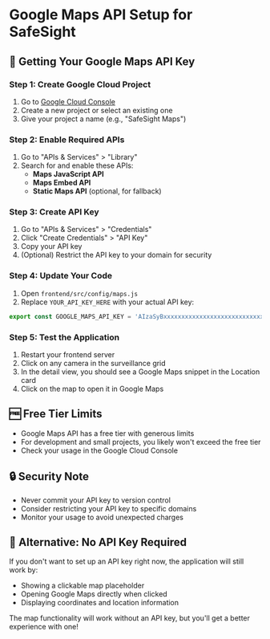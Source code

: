 # Google Maps API Setup for SafeSight

## 🔑 Getting Your Google Maps API Key

### Step 1: Create Google Cloud Project
1. Go to [Google Cloud Console](https://console.cloud.google.com/)
2. Create a new project or select an existing one
3. Give your project a name (e.g., "SafeSight Maps")

### Step 2: Enable Required APIs
1. Go to "APIs & Services" > "Library"
2. Search for and enable these APIs:
   - **Maps JavaScript API**
   - **Maps Embed API**
   - **Static Maps API** (optional, for fallback)

### Step 3: Create API Key
1. Go to "APIs & Services" > "Credentials"
2. Click "Create Credentials" > "API Key"
3. Copy your API key
4. (Optional) Restrict the API key to your domain for security

### Step 4: Update Your Code
1. Open `frontend/src/config/maps.js`
2. Replace `YOUR_API_KEY_HERE` with your actual API key:

```javascript
export const GOOGLE_MAPS_API_KEY = 'AIzaSyBxxxxxxxxxxxxxxxxxxxxxxxxxxxxxxx';
```

### Step 5: Test the Application
1. Restart your frontend server
2. Click on any camera in the surveillance grid
3. In the detail view, you should see a Google Maps snippet in the Location card
4. Click on the map to open it in Google Maps

## 🆓 Free Tier Limits
- Google Maps API has a free tier with generous limits
- For development and small projects, you likely won't exceed the free tier
- Check your usage in the Google Cloud Console

## 🔒 Security Note
- Never commit your API key to version control
- Consider restricting your API key to specific domains
- Monitor your usage to avoid unexpected charges

## 🚀 Alternative: No API Key Required
If you don't want to set up an API key right now, the application will still work by:
- Showing a clickable map placeholder
- Opening Google Maps directly when clicked
- Displaying coordinates and location information

The map functionality will work without an API key, but you'll get a better experience with one!
